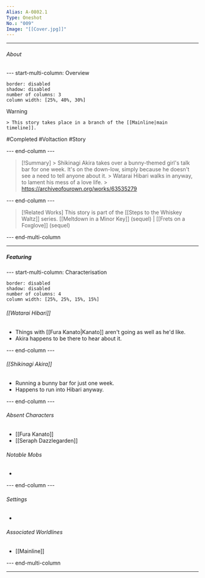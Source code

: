 ```yaml
---
Alias: A-0802.1
Type: Oneshot
No.: "009"
Image: "[[Cover.jpg]]"
---
```




----
###### About
--- start-multi-column: Overview
```column-settings
border: disabled
shadow: disabled
number of columns: 3
column width: [25%, 40%, 30%]
```

> [!Warning]
    > This story takes place in a branch of the [[Mainline|main timeline]].

#Completed #Voltaction #Story

--- end-column ---

> [!Summary]
    > Shikinagi Akira takes over a bunny-themed girl's talk bar for one week. It's on the down-low, simply because he doesn't see a need to tell anyone about it.
    > Watarai Hibari walks in anyway, to lament his mess of a love life.
    > https://archiveofourown.org/works/63535279

--- end-column ---

>[!Related Works]
> This story is part of the [[Steps to the Whiskey Waltz]] series.
> [[Meltdown in a Minor Key]] (sequel) | [[Frets on a Foxglove]] (sequel)

--- end-multi-column



----
##### Featuring

--- start-multi-column: Characterisation
```column-settings 
border: disabled
shadow: disabled
number of columns: 4
column width: [25%, 25%, 15%, 15%]
```

###### [[Watarai Hibari]]
- Things with [[Fura Kanato|Kanato]] aren't going as well as he'd like.
- Akira happens to be there to hear about it.

--- end-column ---

###### [[Shikinagi Akira]]
- Running a bunny bar for just one week.
- Happens to run into Hibari anyway.

--- end-column ---

###### Absent Characters
- [[Fura Kanato]]
- [[Seraph Dazzlegarden]]

###### Notable Mobs
- 

--- end-column ---

###### Settings
- 

###### Associated Worldlines
- [[Mainline]]

--- end-multi-column 

----



